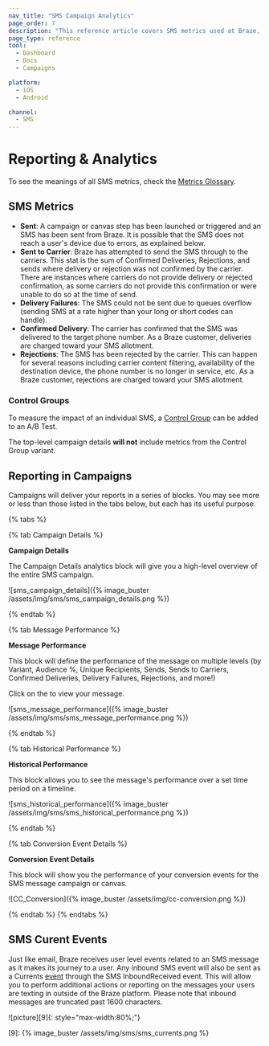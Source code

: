 ```yaml
---
nav_title: "SMS Campaign Analytics"
page_order: 7
description: "This reference article covers SMS metrics used at Braze, as well as how to view them in your campaign."
page_type: reference
tool:
  - Dashboard
  - Docs
  - Campaigns

platform:
  - iOS
  - Android

channel:
  - SMS
---
```


# Reporting & Analytics
To see the meanings of all SMS metrics, check the [Metrics Glossary][1].

## SMS Metrics
- **Sent**: A campaign or canvas step has been launched or triggered and an SMS has been sent from Braze. It is possible that the SMS does not reach a user's device due to errors, as explained below.
- **Sent to Carrier**: Braze has attempted to send the SMS through to the carriers. This stat is the sum of Confirmed Deliveries, Rejections, and sends where delivery or rejection was not confirmed by the carrier. There are instances where carriers do not provide delivery or rejected confirmation, as some carriers do not provide this confirmation or were unable to do so at the time of send.
- **Delivery Failures**: The SMS could not be sent due to queues overflow (sending SMS at a rate higher than your long or short codes can handle).
- **Confirmed Delivery**: The carrier has confirmed that the SMS was delivered to the target phone number. As a Braze customer, deliveries are charged toward your SMS allotment.
- **Rejections**: The SMS has been rejected by the carrier. This can happen for several reasons including carrier content filtering, availability of the destination device, the phone number is no longer in service, etc. As a Braze customer, rejections are charged toward your SMS allotment.


### Control Groups

To measure the impact of an individual SMS, a [Control Group][2] can be added to an A/B Test.

The top-level campaign details __will not__ include metrics from the Control Group variant.

## Reporting in Campaigns

Campaigns will deliver your reports in a series of blocks. You may see more or less than those listed in the tabs below, but each has its useful purpose.

{% tabs %}

{% tab Campaign Details %}

**Campaign Details**

The Campaign Details analytics block will give you a high-level overview of the entire SMS campaign.

![sms_campaign_details]({% image_buster /assets/img/sms/sms_campaign_details.png %})

{% endtab %}

{% tab Message Performance %}

**Message Performance**

This block will define the performance of the message on multiple levels (by Variant, Audience %, Unique Recipients, Sends, Sends to Carriers, Confirmed Deliveries, Delivery Failures, Rejections, and more!) 

Click on the <i class="fa fa-eye preview-icon"></i> to view your message.

![sms_message_performance]({% image_buster /assets/img/sms/sms_message_performance.png %})

{% endtab %}

{% tab Historical Performance %}

**Historical Performance**

This block allows you to see the message's performance over a set time period on a timeline.

![sms_historical_performance]({% image_buster /assets/img/sms/sms_historical_performance.png %})

{% endtab %}

{% tab Conversion Event Details %}

**Conversion Event Details**

This block will show you the performance of your conversion events for the SMS message campaign or canvas.

![CC_Conversion]({% image_buster /assets/img/cc-conversion.png %})

{% endtab %}
{% endtabs %}

## SMS Curent Events
Just like email, Braze receives user level events related to an SMS message as it makes its journey to a user. Any inbound SMS event will also be sent as a Currents [event]({{site.baseurl}}/user_guide/data_and_analytics/braze_currents/event_glossary/message_engagement_events/) through the SMS InboundReceived event. This will allow you to perform additional actions or reporting on the messages your users are texting in outside of the Braze platform. Please note that inbound messages are truncated past 1600 characters. 

![picture][9]{: style="max-width:80%;"}



[1]: {{site.baseurl}}/user_guide/data_and_analytics/report_metrics/
[2]: {{site.baseurl}}/user_guide/intelligence/multivariate_testing/#step-4-choose-a-segment-and-distribute-your-users-across-variants
[9]: {% image_buster /assets/img/sms/sms_currents.png %}


